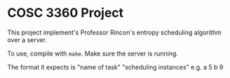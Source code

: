 # COSC 3360 Project

This project implement's Professor Rincon's entropy scheduling algorithm over a server.

To use, compile with `make`. Make sure the server is running.

The format it expects is "name of task" "scheduling instances" e.g. a 5 b 9 
